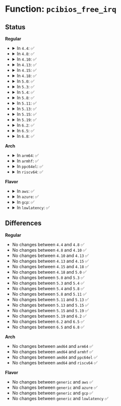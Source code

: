 # Function: <code>pcibios_free_irq</code>

## Status
<b>Regular</b>
<ul>
<li>
<details>
<summary>In <code>4.4</code>: ✅</summary>

```c
void pcibios_free_irq(struct pci_dev *dev);
```

**Collision:** Unique Global

**Inline:** No

**Transformation:** False

**Instances:**

```
In drivers/pci/pci-driver.c (ffffffff8143a6d0)
Location: drivers/pci/pci-driver.c:395
Inline: False
Direct callers:
  - drivers/pci/pci-driver.c:pci_device_remove
  - drivers/pci/pci-driver.c:pci_device_probe
  - drivers/pci/msi.c:pci_enable_msi_range
```
**Symbols:**

```
ffffffff816fa7e0-ffffffff816fa7fa: pcibios_free_irq (STB_GLOBAL)
```
</details>
</li>
<li>
<details>
<summary>In <code>4.8</code>: ✅</summary>

```c
void pcibios_free_irq(struct pci_dev *dev);
```

**Collision:** Unique Global

**Inline:** No

**Transformation:** False

**Instances:**

```
In drivers/pci/pci-driver.c (ffffffff814865f0)
Location: drivers/pci/pci-driver.c:395
Inline: False
Direct callers:
  - drivers/pci/pci-driver.c:pci_device_remove
  - drivers/pci/pci-driver.c:pci_device_probe
  - drivers/pci/msi.c:__pci_enable_msi_range
```
**Symbols:**

```
ffffffff814865f0-ffffffff814865fb: pcibios_free_irq (STB_WEAK)
```
</details>
</li>
<li>
<details>
<summary>In <code>4.10</code>: ✅</summary>

```c
void pcibios_free_irq(struct pci_dev *dev);
```

**Collision:** Unique Global

**Inline:** No

**Transformation:** False

**Instances:**

```
In drivers/pci/pci-driver.c (ffffffff814a7db0)
Location: drivers/pci/pci-driver.c:395
Inline: False
Direct callers:
  - drivers/pci/pci-driver.c:pci_device_remove
  - drivers/pci/pci-driver.c:pci_device_probe
  - drivers/pci/msi.c:__pci_enable_msi_range
```
**Symbols:**

```
ffffffff814a7db0-ffffffff814a7dbb: pcibios_free_irq (STB_WEAK)
```
</details>
</li>
<li>
<details>
<summary>In <code>4.13</code>: ✅</summary>

```c
void pcibios_free_irq(struct pci_dev *dev);
```

**Collision:** Unique Global

**Inline:** No

**Transformation:** False

**Instances:**

```
In drivers/pci/pci-driver.c (ffffffff814b1d60)
Location: drivers/pci/pci-driver.c:396
Inline: False
Direct callers:
  - drivers/pci/pci-driver.c:pci_device_remove
  - drivers/pci/pci-driver.c:pci_device_probe
  - drivers/pci/msi.c:__pci_enable_msi_range
  - drivers/pci/msi.c:__pci_enable_msix
```
**Symbols:**

```
ffffffff814b1d60-ffffffff814b1d6b: pcibios_free_irq (STB_WEAK)
```
</details>
</li>
<li>
<details>
<summary>In <code>4.15</code>: ✅</summary>

```c
void pcibios_free_irq(struct pci_dev *dev);
```

**Collision:** Unique Global

**Inline:** No

**Transformation:** False

**Instances:**

```
In drivers/pci/pci-driver.c (ffffffff814f1440)
Location: drivers/pci/pci-driver.c:396
Inline: False
Direct callers:
  - drivers/pci/pci-driver.c:pci_device_remove
  - drivers/pci/pci-driver.c:pci_device_probe
  - drivers/pci/msi.c:__pci_enable_msi_range
  - drivers/pci/msi.c:__pci_enable_msix
```
**Symbols:**

```
ffffffff814f1440-ffffffff814f144b: pcibios_free_irq (STB_WEAK)
```
</details>
</li>
<li>
<details>
<summary>In <code>4.18</code>: ✅</summary>

```c
void pcibios_free_irq(struct pci_dev *dev);
```

**Collision:** Unique Global

**Inline:** No

**Transformation:** False

**Instances:**

```
In drivers/pci/pci-driver.c (ffffffff81521630)
Location: drivers/pci/pci-driver.c:395
Inline: False
Direct callers:
  - drivers/pci/pci-driver.c:pci_device_remove
  - drivers/pci/pci-driver.c:pci_device_probe
  - drivers/pci/msi.c:__pci_enable_msi_range
  - drivers/pci/msi.c:__pci_enable_msix
```
**Symbols:**

```
ffffffff81521630-ffffffff8152163b: pcibios_free_irq (STB_WEAK)
```
</details>
</li>
<li>
<details>
<summary>In <code>5.0</code>: ✅</summary>

```c
void pcibios_free_irq(struct pci_dev *dev);
```

**Collision:** Unique Global

**Inline:** No

**Transformation:** False

**Instances:**

```
In drivers/pci/pci-driver.c (ffffffff81537460)
Location: drivers/pci/pci-driver.c:395
Inline: False
Direct callers:
  - drivers/pci/pci-driver.c:pci_device_remove
  - drivers/pci/pci-driver.c:pci_device_probe
  - drivers/pci/msi.c:__pci_enable_msi_range
```
**Symbols:**

```
ffffffff81537460-ffffffff8153746b: pcibios_free_irq (STB_WEAK)
```
</details>
</li>
<li>
<details>
<summary>In <code>5.3</code>: ✅</summary>

```c
void pcibios_free_irq(struct pci_dev *dev);
```

**Collision:** Unique Global

**Inline:** No

**Transformation:** False

**Instances:**

```
In drivers/pci/pci-driver.c (ffffffff81566db0)
Location: drivers/pci/pci-driver.c:395
Inline: False
Direct callers:
  - drivers/pci/pci-driver.c:pci_device_remove
  - drivers/pci/pci-driver.c:pci_device_probe
  - drivers/pci/msi.c:__pci_enable_msi_range
```
**Symbols:**

```
ffffffff81566db0-ffffffff81566dbb: pcibios_free_irq (STB_WEAK)
```
</details>
</li>
<li>
<details>
<summary>In <code>5.4</code>: ✅</summary>

```c
void pcibios_free_irq(struct pci_dev *dev);
```

**Collision:** Unique Global

**Inline:** No

**Transformation:** False

**Instances:**

```
In drivers/pci/pci-driver.c (ffffffff81588110)
Location: drivers/pci/pci-driver.c:395
Inline: False
Direct callers:
  - drivers/pci/pci-driver.c:pci_device_remove
  - drivers/pci/pci-driver.c:pci_device_probe
  - drivers/pci/msi.c:__pci_enable_msi_range
```
**Symbols:**

```
ffffffff81588110-ffffffff8158811b: pcibios_free_irq (STB_WEAK)
```
</details>
</li>
<li>
<details>
<summary>In <code>5.8</code>: ✅</summary>

```c
void pcibios_free_irq(struct pci_dev *dev);
```

**Collision:** Unique Global

**Inline:** No

**Transformation:** False

**Instances:**

```
In drivers/pci/pci-driver.c (ffffffff8162ee50)
Location: drivers/pci/pci-driver.c:396
Inline: False
Direct callers:
  - drivers/pci/pci-driver.c:pci_device_remove
  - drivers/pci/pci-driver.c:pci_device_probe
  - drivers/pci/msi.c:msix_capability_init
  - drivers/pci/msi.c:msi_capability_init
```
**Symbols:**

```
ffffffff8162ee50-ffffffff8162ee5b: pcibios_free_irq (STB_WEAK)
```
</details>
</li>
<li>
<details>
<summary>In <code>5.11</code>: ✅</summary>

```c
void pcibios_free_irq(struct pci_dev *dev);
```

**Collision:** Unique Global

**Inline:** No

**Transformation:** False

**Instances:**

```
In drivers/pci/pci-driver.c (ffffffff81654510)
Location: drivers/pci/pci-driver.c:401
Inline: False
Direct callers:
  - drivers/pci/pci-driver.c:pci_device_remove
  - drivers/pci/pci-driver.c:pci_device_probe
  - drivers/pci/msi.c:msix_capability_init
  - drivers/pci/msi.c:msi_capability_init
```
**Symbols:**

```
ffffffff81654510-ffffffff8165451b: pcibios_free_irq (STB_WEAK)
```
</details>
</li>
<li>
<details>
<summary>In <code>5.13</code>: ✅</summary>

```c
void pcibios_free_irq(struct pci_dev *dev);
```

**Collision:** Unique Global

**Inline:** No

**Transformation:** False

**Instances:**

```
In drivers/pci/pci-driver.c (ffffffff81636ec0)
Location: drivers/pci/pci-driver.c:401
Inline: False
Direct callers:
  - drivers/pci/pci-driver.c:pci_device_remove
  - drivers/pci/pci-driver.c:pci_device_probe
  - drivers/pci/msi.c:msix_capability_init
  - drivers/pci/msi.c:msi_capability_init
```
**Symbols:**

```
ffffffff81636ec0-ffffffff81636ecb: pcibios_free_irq (STB_WEAK)
```
</details>
</li>
<li>
<details>
<summary>In <code>5.15</code>: ✅</summary>

```c
void pcibios_free_irq(struct pci_dev *dev);
```

**Collision:** Unique Global

**Inline:** No

**Transformation:** False

**Instances:**

```
In drivers/pci/pci-driver.c (ffffffff816a7100)
Location: drivers/pci/pci-driver.c:415
Inline: False
Direct callers:
  - drivers/pci/pci-driver.c:pci_device_remove
  - drivers/pci/pci-driver.c:pci_device_probe
  - drivers/pci/msi.c:__pci_enable_msi_range
  - drivers/pci/msi.c:msix_capability_init
```
**Symbols:**

```
ffffffff816a7100-ffffffff816a710b: pcibios_free_irq (STB_WEAK)
```
</details>
</li>
<li>
<details>
<summary>In <code>5.19</code>: ✅</summary>

```c
void pcibios_free_irq(struct pci_dev *dev);
```

**Collision:** Unique Global

**Inline:** No

**Transformation:** False

**Instances:**

```
In drivers/pci/pci-driver.c (ffffffff817c9b90)
Location: drivers/pci/pci-driver.c:427
Inline: False
Direct callers:
  - drivers/pci/pci-driver.c:pci_device_remove
  - drivers/pci/pci-driver.c:pci_device_probe
  - drivers/pci/msi/msi.c:__pci_enable_msi_range
  - drivers/pci/msi/msi.c:msix_capability_init
```
**Symbols:**

```
ffffffff817c9b90-ffffffff817c9b9f: pcibios_free_irq (STB_WEAK)
```
</details>
</li>
<li>
<details>
<summary>In <code>6.2</code>: ✅</summary>

```c
void pcibios_free_irq(struct pci_dev *dev);
```

**Collision:** Unique Global

**Inline:** No

**Transformation:** False

**Instances:**

```
In drivers/pci/pci-driver.c (ffffffff818e75b0)
Location: drivers/pci/pci-driver.c:427
Inline: False
Direct callers:
  - drivers/pci/pci-driver.c:pci_device_remove
  - drivers/pci/pci-driver.c:pci_device_probe
  - drivers/pci/msi/msi.c:__pci_enable_msix_range
  - drivers/pci/msi/msi.c:msi_capability_init
```
**Symbols:**

```
ffffffff818e75b0-ffffffff818e75bf: pcibios_free_irq (STB_WEAK)
```
</details>
</li>
<li>
<details>
<summary>In <code>6.5</code>: ✅</summary>

```c
void pcibios_free_irq(struct pci_dev *dev);
```

**Collision:** Unique Global

**Inline:** No

**Transformation:** False

**Instances:**

```
In drivers/pci/pci-driver.c (ffffffff8192abd0)
Location: drivers/pci/pci-driver.c:427
Inline: False
Direct callers:
  - drivers/pci/pci-driver.c:pci_device_remove
  - drivers/pci/pci-driver.c:pci_device_probe
  - drivers/pci/msi/msi.c:__pci_enable_msix_range
  - drivers/pci/msi/msi.c:msi_capability_init
```
**Symbols:**

```
ffffffff8192abd0-ffffffff8192abdf: pcibios_free_irq (STB_WEAK)
```
</details>
</li>
<li>
<details>
<summary>In <code>6.8</code>: ✅</summary>

```c
void pcibios_free_irq(struct pci_dev *dev);
```

**Collision:** Unique Global

**Inline:** No

**Transformation:** False

**Instances:**

```
In drivers/pci/pci-driver.c (ffffffff81973460)
Location: drivers/pci/pci-driver.c:427
Inline: False
Direct callers:
  - drivers/pci/pci-driver.c:pci_device_remove
  - drivers/pci/pci-driver.c:pci_device_probe
  - drivers/pci/msi/msi.c:__pci_enable_msix_range
  - drivers/pci/msi/msi.c:msi_capability_init
```
**Symbols:**

```
ffffffff81973460-ffffffff8197346f: pcibios_free_irq (STB_WEAK)
```
</details>
</li>
</ul>
<b>Arch</b>
<ul>
<li>
<details>
<summary>In <code>arm64</code>: ✅</summary>

```c
void pcibios_free_irq(struct pci_dev *dev);
```

**Collision:** Unique Global

**Inline:** No

**Transformation:** False

**Instances:**

```
In drivers/pci/pci-driver.c (ffff8000106ec4d8)
Location: drivers/pci/pci-driver.c:395
Inline: False
Direct callers:
  - drivers/pci/pci-driver.c:pci_device_remove
  - drivers/pci/pci-driver.c:pci_device_probe
  - drivers/pci/msi.c:__pci_enable_msi_range
```
**Symbols:**

```
ffff8000106ec4d8-ffff8000106ec4f0: pcibios_free_irq (STB_WEAK)
```
</details>
</li>
<li>
<details>
<summary>In <code>armhf</code>: ✅</summary>

```c
void pcibios_free_irq(struct pci_dev *dev);
```

**Collision:** Unique Global

**Inline:** No

**Transformation:** False

**Instances:**

```
In drivers/pci/pci-driver.c (c0887804)
Location: drivers/pci/pci-driver.c:395
Inline: False
Direct callers:
  - drivers/pci/pci-driver.c:pci_device_remove
  - drivers/pci/pci-driver.c:pci_device_probe
  - drivers/pci/msi.c:__pci_enable_msi_range
```
**Symbols:**

```
c0887804-c088781c: pcibios_free_irq (STB_WEAK)
```
</details>
</li>
<li>
<details>
<summary>In <code>ppc64el</code>: ✅</summary>

```c
void pcibios_free_irq(struct pci_dev *dev);
```

**Collision:** Unique Global

**Inline:** No

**Transformation:** False

**Instances:**

```
In drivers/pci/pci-driver.c (c000000000868100)
Location: drivers/pci/pci-driver.c:395
Inline: False
Direct callers:
  - drivers/pci/pci-driver.c:pci_device_remove
  - drivers/pci/pci-driver.c:pci_device_probe
  - drivers/pci/msi.c:__pci_enable_msi_range
```
**Symbols:**

```
c000000000868100-c00000000086810c: pcibios_free_irq (STB_WEAK)
```
</details>
</li>
<li>
<details>
<summary>In <code>riscv64</code>: ✅</summary>

```c
void pcibios_free_irq(struct pci_dev *dev);
```

**Collision:** Unique Global

**Inline:** No

**Transformation:** False

**Instances:**

```
In drivers/pci/pci-driver.c (ffffffe0004c15a0)
Location: drivers/pci/pci-driver.c:395
Inline: False
Direct callers:
  - drivers/pci/pci-driver.c:pci_device_remove
  - drivers/pci/pci-driver.c:pci_device_probe
  - drivers/pci/msi.c:__pci_enable_msi_range
```
**Symbols:**

```
ffffffe0004c15a0-ffffffe0004c15ba: pcibios_free_irq (STB_WEAK)
```
</details>
</li>
</ul>
<b>Flavor</b>
<ul>
<li>
<details>
<summary>In <code>aws</code>: ✅</summary>

```c
void pcibios_free_irq(struct pci_dev *dev);
```

**Collision:** Unique Global

**Inline:** No

**Transformation:** False

**Instances:**

```
In drivers/pci/pci-driver.c (ffffffff8157bfa0)
Location: drivers/pci/pci-driver.c:395
Inline: False
Direct callers:
  - drivers/pci/pci-driver.c:pci_device_remove
  - drivers/pci/pci-driver.c:pci_device_probe
  - drivers/pci/msi.c:__pci_enable_msi_range
```
**Symbols:**

```
ffffffff8157bfa0-ffffffff8157bfab: pcibios_free_irq (STB_WEAK)
```
</details>
</li>
<li>
<details>
<summary>In <code>azure</code>: ✅</summary>

```c
void pcibios_free_irq(struct pci_dev *dev);
```

**Collision:** Unique Global

**Inline:** No

**Transformation:** False

**Instances:**

```
In drivers/pci/pci-driver.c (ffffffff8156ad70)
Location: drivers/pci/pci-driver.c:395
Inline: False
Direct callers:
  - drivers/pci/pci-driver.c:pci_device_remove
  - drivers/pci/pci-driver.c:pci_device_probe
  - drivers/pci/msi.c:__pci_enable_msi_range
```
**Symbols:**

```
ffffffff8156ad70-ffffffff8156ad7b: pcibios_free_irq (STB_WEAK)
```
</details>
</li>
<li>
<details>
<summary>In <code>gcp</code>: ✅</summary>

```c
void pcibios_free_irq(struct pci_dev *dev);
```

**Collision:** Unique Global

**Inline:** No

**Transformation:** False

**Instances:**

```
In drivers/pci/pci-driver.c (ffffffff8157be60)
Location: drivers/pci/pci-driver.c:395
Inline: False
Direct callers:
  - drivers/pci/pci-driver.c:pci_device_remove
  - drivers/pci/pci-driver.c:pci_device_probe
  - drivers/pci/msi.c:__pci_enable_msi_range
```
**Symbols:**

```
ffffffff8157be60-ffffffff8157be6b: pcibios_free_irq (STB_WEAK)
```
</details>
</li>
<li>
<details>
<summary>In <code>lowlatency</code>: ✅</summary>

```c
void pcibios_free_irq(struct pci_dev *dev);
```

**Collision:** Unique Global

**Inline:** No

**Transformation:** False

**Instances:**

```
In drivers/pci/pci-driver.c (ffffffff81596310)
Location: drivers/pci/pci-driver.c:395
Inline: False
Direct callers:
  - drivers/pci/pci-driver.c:pci_device_remove
  - drivers/pci/pci-driver.c:pci_device_probe
  - drivers/pci/msi.c:__pci_enable_msi_range
```
**Symbols:**

```
ffffffff81596310-ffffffff8159631b: pcibios_free_irq (STB_WEAK)
```
</details>
</li>
</ul>

## Differences
<b>Regular</b>
<ul>
<li>
No changes between <code>4.4</code> and <code>4.8</code> ✅
</li>
<li>
No changes between <code>4.8</code> and <code>4.10</code> ✅
</li>
<li>
No changes between <code>4.10</code> and <code>4.13</code> ✅
</li>
<li>
No changes between <code>4.13</code> and <code>4.15</code> ✅
</li>
<li>
No changes between <code>4.15</code> and <code>4.18</code> ✅
</li>
<li>
No changes between <code>4.18</code> and <code>5.0</code> ✅
</li>
<li>
No changes between <code>5.0</code> and <code>5.3</code> ✅
</li>
<li>
No changes between <code>5.3</code> and <code>5.4</code> ✅
</li>
<li>
No changes between <code>5.4</code> and <code>5.8</code> ✅
</li>
<li>
No changes between <code>5.8</code> and <code>5.11</code> ✅
</li>
<li>
No changes between <code>5.11</code> and <code>5.13</code> ✅
</li>
<li>
No changes between <code>5.13</code> and <code>5.15</code> ✅
</li>
<li>
No changes between <code>5.15</code> and <code>5.19</code> ✅
</li>
<li>
No changes between <code>5.19</code> and <code>6.2</code> ✅
</li>
<li>
No changes between <code>6.2</code> and <code>6.5</code> ✅
</li>
<li>
No changes between <code>6.5</code> and <code>6.8</code> ✅
</li>
</ul>
<b>Arch</b>
<ul>
<li>
No changes between <code>amd64</code> and <code>arm64</code> ✅
</li>
<li>
No changes between <code>amd64</code> and <code>armhf</code> ✅
</li>
<li>
No changes between <code>amd64</code> and <code>ppc64el</code> ✅
</li>
<li>
No changes between <code>amd64</code> and <code>riscv64</code> ✅
</li>
</ul>
<b>Flavor</b>
<ul>
<li>
No changes between <code>generic</code> and <code>aws</code> ✅
</li>
<li>
No changes between <code>generic</code> and <code>azure</code> ✅
</li>
<li>
No changes between <code>generic</code> and <code>gcp</code> ✅
</li>
<li>
No changes between <code>generic</code> and <code>lowlatency</code> ✅
</li>
</ul>
